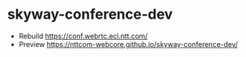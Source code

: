 # skyway-conference-dev

- Rebuild https://conf.webrtc.ecl.ntt.com/
- Preview https://nttcom-webcore.github.io/skyway-conference-dev/
